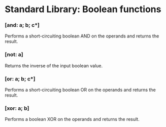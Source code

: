 # Standard Library: Boolean functions

### [and: a; b; c*]

Performs a short-circuiting boolean AND on the operands and returns the result.

### [not: a]

Returns the inverse of the input boolean value.

### [or: a; b; c*]

Performs a short-circuiting boolean OR on the operands and returns the result.

### [xor: a; b]

Performs a boolean XOR on the operands and returns the result.
